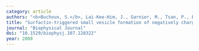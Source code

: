 ```yaml
---
category: article
authors: "<b>Buchoux, S.</b>, Lai-Kee-Him, J., Garnier, M., Tsan, P., Besson, F., Brisson, A., & Dufourc, E. J."
title: "Surfactin-triggered small vesicle formation of negatively charged membranes: a novel membrane-lysis mechanism"
journal: "Biophysical Journal"
doi: "10.1529/biophysj.107.128322"
year: 2008
---
```

